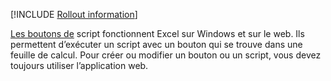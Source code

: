 [!INCLUDE [Rollout information](../includes/rollout-note.md)]

[Les boutons de](../develop/script-buttons.md) script fonctionnent Excel sur Windows et sur le web. Ils permettent d’exécuter un script avec un bouton qui se trouve dans une feuille de calcul. Pour créer ou modifier un bouton ou un script, vous devez toujours utiliser l’application web.
